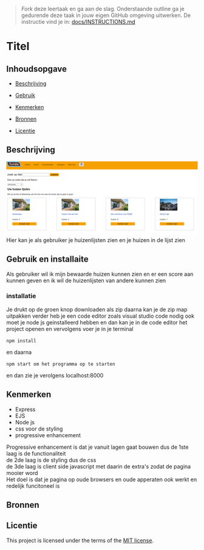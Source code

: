 > _Fork_ deze leertaak en ga aan de slag. Onderstaande outline ga je gedurende deze taak in jouw eigen GitHub omgeving uitwerken. De instructie vind je in: [docs/INSTRUCTIONS.md](docs/INSTRUCTIONS.md)

# Titel
<!-- Geef je project een titel en schrijf in één zin wat het is -->

## Inhoudsopgave

  * [Beschrijving](#beschrijving)
  * [Gebruik](#gebruik)
  * [Kenmerken](#kenmerken)

  * [Bronnen](#bronnen)
  * [Licentie](#licentie)

## Beschrijving
<!-- Bij Beschrijving staat kort beschreven wat voor project het is en wat je hebt gemaakt -->
<!-- Voeg een mooie poster visual toe 📸 -->
<!-- Voeg een link toe naar Github Pages 🌐-->
![img.png](img.png)
Hier kan je als gebruiker je huizenlijsten zien en je huizen in de lijst zien


## Gebruik en installaite
<!-- Bij Gebruik staat de user story, hoe het werkt en wat je er mee kan. -->
<p>Als gebruiker wil ik mijn bewaarde huizen kunnen zien en er een score aan kunnen geven
en ik wil de huizenlijsten van andere kunnen zien
</p>

### installatie
Je drukt op de groen knop downloaden als zip daarna kan je de zip map uitpakken
verder heb je een code editor zoals visual studio code nodig ook moet je node js geinstalleerd hebben en dan kan je in de 
code editor het project openen en
vervolgens voer je in je terminal


```
npm install
```
en daarna 
```
npm start om het programma op te starten
```
en dan zie je verolgens localhost:8000
## Kenmerken
<!-- Bij Kenmerken staat welke technieken zijn gebruikt en hoe. Wat is de HTML structuur? Wat zijn de belangrijkste dingen in CSS? Wat is er met JS gedaan en hoe? Misschien heb je iets met NodeJS gedaan, of heb je een framwork of library gebruikt? -->
<ul>
<li>Express</li>
<li>EJS</li>
<li>Node js</li>
<li>css voor de styling</li>
<li>progressive enhancement</li>

</ul>
<p>
Progressive enhancement is dat je 
vanuit lagen gaat bouwen dus de 1ste laag is de functionaliteit<br>
de 2de laag is de styling dus de css<br>
de 3de laag is client side javascript met daarin de extra's zodat de pagina mooier word

<br>
Het doel is dat je pagina op oude browsers en oude apperaten ook werkt en redelijk funcitoneel is
</p>

## Bronnen

## Licentie

This project is licensed under the terms of the [MIT license](./LICENSE).
